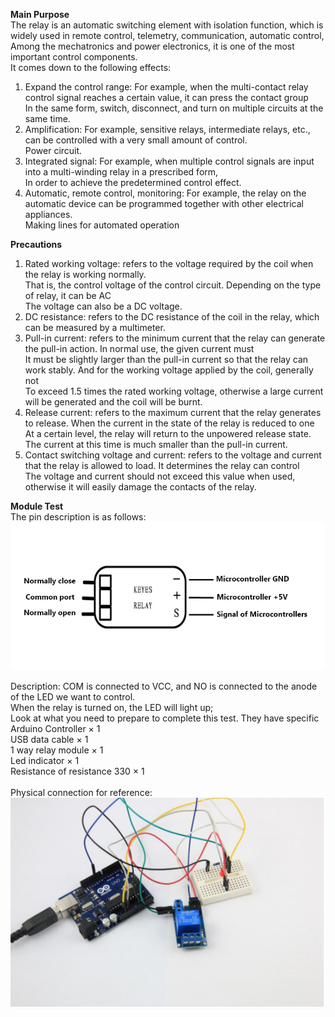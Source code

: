 <b>Main Purpose</b><br>
The relay is an automatic switching element with isolation function, which is widely used in remote control, telemetry, communication, automatic control,<br>
Among the mechatronics and power electronics, it is one of the most important control components.<br>
It comes down to the following effects:<br>
1) Expand the control range: For example, when the multi-contact relay control signal reaches a certain value, it can press the contact group<br>
In the same form, switch, disconnect, and turn on multiple circuits at the same time.<br>
2) Amplification: For example, sensitive relays, intermediate relays, etc., can be controlled with a very small amount of control.<br>
Power circuit.<br>
3) Integrated signal: For example, when multiple control signals are input into a multi-winding relay in a prescribed form,<br>
In order to achieve the predetermined control effect.<br>
4) Automatic, remote control, monitoring: For example, the relay on the automatic device can be programmed together with other electrical appliances.<br>
Making lines for automated operation


<b>Precautions</b><br>
1) Rated working voltage: refers to the voltage required by the coil when the relay is working normally.<br>
That is, the control voltage of the control circuit. Depending on the type of relay, it can be AC<br>
The voltage can also be a DC voltage.<br>
2) DC resistance: refers to the DC resistance of the coil in the relay, which can be measured by a multimeter.<br>
3) Pull-in current: refers to the minimum current that the relay can generate the pull-in action. In normal use, the given current must<br>
It must be slightly larger than the pull-in current so that the relay can work stably. And for the working voltage applied by the coil, generally not<br>
To exceed 1.5 times the rated working voltage, otherwise a large current will be generated and the coil will be burnt.<br>
4) Release current: refers to the maximum current that the relay generates to release. When the current in the state of the relay is reduced to one<br>
At a certain level, the relay will return to the unpowered release state. The current at this time is much smaller than the pull-in current.<br>
5) Contact switching voltage and current: refers to the voltage and current that the relay is allowed to load. It determines the relay can control<br>
The voltage and current should not exceed this value when used, otherwise it will easily damage the contacts of the relay.


<b>Module Test</b><br>
The pin description is as follows:
![](https://raw.githubusercontent.com/WengYongHao/37-in-1-sensors-kit-for-Arduino/master/Relay/IMG/20190211210333.jpg)

Description: COM is connected to VCC, and NO is connected to the anode of the LED we want to control.<br>
When the relay is turned on, the LED will light up;<br>
Look at what you need to prepare to complete this test. They have specific<br>
Arduino Controller × 1<br>
USB data cable × 1<br>
1 way relay module × 1<br>
Led indicator × 1<br>
Resistance of resistance 330 × 1<br>
<br>
Physical connection for reference:
![](https://raw.githubusercontent.com/WengYongHao/37-in-1-sensors-kit-for-Arduino/master/Relay/IMG/20190211212939.png)
